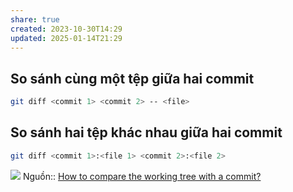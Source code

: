 ```yaml
---
share: true
created: 2023-10-30T14:29
updated: 2025-01-14T21:29
---
```

## So sánh cùng một tệp giữa hai commit
```bash
git diff <commit 1> <commit 2> -- <file>
```
## So sánh hai tệp khác nhau giữa hai commit
```bash
git diff <commit 1>:<file 1> <commit 2>:<file 2>
```

![](https://i.sstatic.net/GhE7a.png)
Nguồn:: [How to compare the working tree with a commit?](https://stackoverflow.com/a/8452932/3416774)

